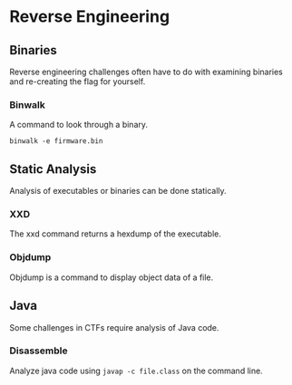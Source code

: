 # Reverse Engineering 

## Binaries 
Reverse engineering challenges often have to do with examining binaries and re-creating the flag for yourself. 

### Binwalk
A command to look through a binary. 
```
binwalk -e firmware.bin
```
## Static Analysis
Analysis of executables or binaries can be done statically. 

### XXD
The xxd command returns a hexdump of the executable. 

### Objdump 
Objdump is a command to display object data of a file. 

## Java 
Some challenges in CTFs require analysis of Java code. 

### Disassemble
Analyze java code using ```javap -c file.class``` on the command line. 